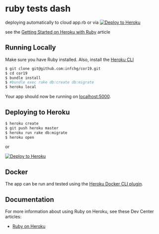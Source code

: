 # ruby tests dash

deploying automatically to cloud app.rb or via [![Deploy to Heroku](https://www.herokucdn.com/deploy/button.png)](https://heroku.com/deploy)

  see the [Getting Started on Heroku with Ruby](https://devcenter.heroku.com/articles/getting-started-with-ruby) article  

## Running Locally

Make sure you have Ruby installed.  Also, install the [Heroku CLI](https://devcenter.heroku.com/articles/heroku-cli)  

```sh
$ git clone git@github.com:infchg/cor19.git
$ cd cor19
$ bundle install
$ #bundle exec rake db:create db:migrate
$ heroku local
```

Your app should now be running on [localhost:5000](http://localhost:5000/).

## Deploying to Heroku

```sh
$ heroku create
$ git push heroku master
$ heroku run rake db:migrate
$ heroku open
```

or

[![Deploy to Heroku](https://www.herokucdn.com/deploy/button.png)](https://heroku.com/deploy)

## Docker

The app can be run and tested using the [Heroku Docker CLI plugin](https://devcenter.heroku.com/articles/local-development-with-docker-compose). 
## Documentation

For more information about using Ruby on Heroku, see these Dev Center articles:

- [Ruby on Heroku](https://devcenter.heroku.com/categories/ruby)
